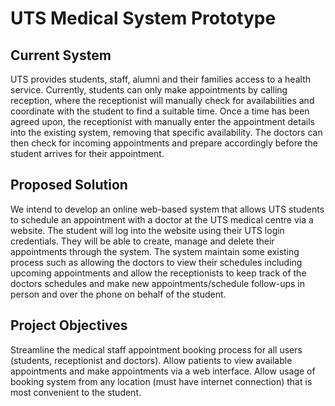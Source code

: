 # UTS Medical System Prototype

## Current System
UTS provides students, staff, alumni and their families access to a health service. Currently, students can only make appointments by calling reception, where the receptionist will manually check for availabilities and coordinate with the student to find a suitable time. Once a time has been agreed upon, the receptionist with manually enter the appointment details into the existing system, removing that specific availability. The doctors can then check for incoming appointments and prepare accordingly before the student arrives for their appointment.


## Proposed Solution
We intend to develop an online web-based system that allows UTS students to schedule an appointment with a doctor at the UTS medical centre via a website. The student will log into the website using their UTS login credentials. They will be able to create, manage and delete their appointments through the system. The system maintain some existing process such as allowing the doctors to view their schedules including upcoming appointments and allow the receptionists to keep track of the doctors schedules and make new appointments/schedule follow-ups in person and over the phone on behalf of the student. 


## Project Objectives
Streamline the medical staff appointment booking process for all users (students, receptionist and doctors).
Allow patients to view available appointments and make appointments via a web interface.
Allow usage of booking system from any location (must have internet connection) that is most convenient to the student.
